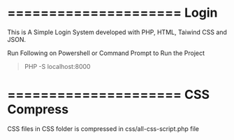 =====================
Login
=====================
This is A Simple Login System developed with PHP, HTML, Taiwind CSS and JSON.

Run Following on Powershell or Command Prompt to Run the Project 
> PHP -S localhost:8000 

=====================
CSS Compress
=====================
CSS files in CSS folder is compressed in css/all-css-script.php file

